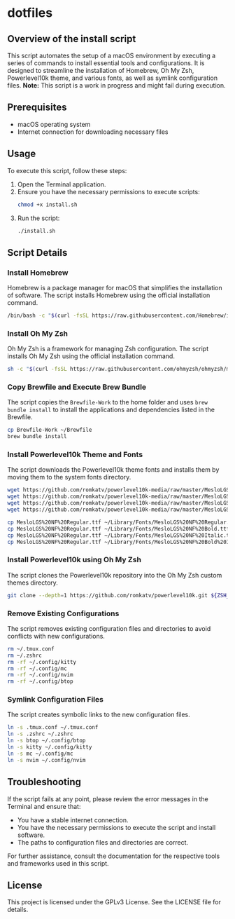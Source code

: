 # dotfiles

## Overview of the install script

This script automates the setup of a macOS environment by executing a series of commands to install essential tools and configurations. It is designed to streamline the installation of Homebrew, Oh My Zsh, Powerlevel10k theme, and various fonts, as well as symlink configuration files. **Note:** This script is a work in progress and might fail during execution.

## Prerequisites

- macOS operating system
- Internet connection for downloading necessary files

## Usage

To execute this script, follow these steps:

1. Open the Terminal application.
2. Ensure you have the necessary permissions to execute scripts:
   ```sh
   chmod +x install.sh
   ```
3. Run the script:
   ```sh
   ./install.sh
   ```

## Script Details

### Install Homebrew

Homebrew is a package manager for macOS that simplifies the installation of software. The script installs Homebrew using the official installation command.

```sh
/bin/bash -c "$(curl -fsSL https://raw.githubusercontent.com/Homebrew/install/HEAD/install.sh)"
```

### Install Oh My Zsh

Oh My Zsh is a framework for managing Zsh configuration. The script installs Oh My Zsh using the official installation command.

```sh
sh -c "$(curl -fsSL https://raw.githubusercontent.com/ohmyzsh/ohmyzsh/master/tools/install.sh)"
```

### Copy Brewfile and Execute Brew Bundle

The script copies the `Brewfile-Work` to the home folder and uses `brew bundle install` to install the applications and dependencies listed in the Brewfile.

```sh
cp Brewfile-Work ~/Brewfile
brew bundle install
```

### Install Powerlevel10k Theme and Fonts

The script downloads the Powerlevel10k theme fonts and installs them by moving them to the system fonts directory.

```sh
wget https://github.com/romkatv/powerlevel10k-media/raw/master/MesloLGS%20NF%20Regular.ttf
wget https://github.com/romkatv/powerlevel10k-media/raw/master/MesloLGS%20NF%20Bold.ttf
wget https://github.com/romkatv/powerlevel10k-media/raw/master/MesloLGS%20NF%20Italic.ttf
wget https://github.com/romkatv/powerlevel10k-media/raw/master/MesloLGS%20NF%20Bold%20Italic.ttf

cp MesloLGS%20NF%20Regular.ttf ~/Library/Fonts/MesloLGS%20NF%20Regular.ttf
cp MesloLGS%20NF%20Regular.ttf ~/Library/Fonts/MesloLGS%20NF%20Bold.ttf
cp MesloLGS%20NF%20Regular.ttf ~/Library/Fonts/MesloLGS%20NF%20Italic.ttf
cp MesloLGS%20NF%20Regular.ttf ~/Library/Fonts/MesloLGS%20NF%20Bold%20Italic.ttf
```

### Install Powerlevel10k using Oh My Zsh

The script clones the Powerlevel10k repository into the Oh My Zsh custom themes directory.

```sh
git clone --depth=1 https://github.com/romkatv/powerlevel10k.git ${ZSH_CUSTOM:-$HOME/.oh-my-zsh/custom}/themes/powerlevel10k
```

### Remove Existing Configurations

The script removes existing configuration files and directories to avoid conflicts with new configurations.

```sh
rm ~/.tmux.conf
rm ~/.zshrc
rm -rf ~/.config/kitty
rm -rf ~/.config/mc
rm -rf ~/.config/nvim
rm -rf ~/.config/btop
```

### Symlink Configuration Files

The script creates symbolic links to the new configuration files.

```sh
ln -s .tmux.conf ~/.tmux.conf
ln -s .zshrc ~/.zshrc
ln -s btop ~/.config/btop
ln -s kitty ~/.config/kitty
ln -s mc ~/.config/mc
ln -s nvim ~/.config/nvim
```

## Troubleshooting

If the script fails at any point, please review the error messages in the Terminal and ensure that:

- You have a stable internet connection.
- You have the necessary permissions to execute the script and install software.
- The paths to configuration files and directories are correct.

For further assistance, consult the documentation for the respective tools and frameworks used in this script.

## License

This project is licensed under the GPLv3 License. See the LICENSE file for details.
